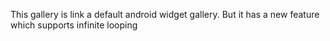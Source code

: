 This gallery is link a default android widget gallery. But it has a new feature which supports infinite looping